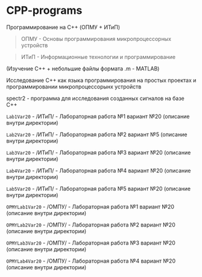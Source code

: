 # CPP-programs
Программирование на C++ (ОПМУ + ИТиП)

> ОПМУ - Основы программирования микропроцессорных устройств

> ИТиП - Информационные технологии и программирование

(Изучение С++ + небольшие файлы формата .m - MATLAB)

Исследование С++ как языка программирования на простых проектах и программировании микропроцессорынх устройств

spectr2 - программа для исследования созданных сигналов на базе С++

`Lab1Var20` - /ИТиП/ - Лабораторная работа №1 вариант №20 (описание внутри директории)

`Lab2Var20` - /ИТиП/ - Лабораторная работа №2 вариант №5 (описание внутри директории)

`Lab3Var20` - /ИТиП/ - Лабораторная работа №3 вариант №20 (описание внутри директории)

`Lab4Var20` - /ИТиП/ - Лабораторная работа №4 вариант №20 (описание внутри директории)

`Lab5Var20` - /ИТиП/ - Лабораторная работа №5 вариант №20 (описание внутри директории)

`OPMYLab1Var20` - /ОМПУ/ - Лабораторная работа №1 вариант №20 (описание внутри директории)

`OPMYLab2Var20` - /ОМПУ/ - Лабораторная работа №2 вариант №20 (описание внутри директории)

`OPMYLab3Var20` - /ОМПУ/ - Лабораторная работа №3 вариант №20 (описание внутри директории)

`OPMYLab4Var20` - /ОМПУ/ - Лабораторная работа №4 вариант №20 (описание внутри директории)
